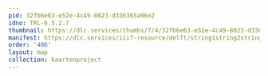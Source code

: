 ```yaml
---
pid: 32fb6e63-e52e-4c49-8023-d336365a96e2
idno: TRL-6.5.2.7
thumbnail: https://dlc.services/thumbs/7/4/32fb6e63-e52e-4c49-8023-d336365a96e2/full/400,339/0/default.jpg
manifest: https://dlc.services/iiif-resource/delft/string1string2string3/kaartenproject-2007/TRL-6.5.2.7
order: '406'
layout: map
collection: kaartenproject
---
```

